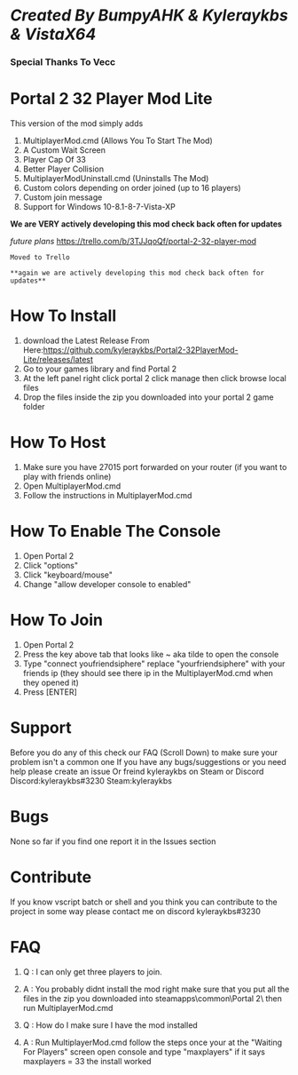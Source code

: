 # ***Created By BumpyAHK & Kyleraykbs & VistaX64***
### Special Thanks To Vecc

# Portal 2 32 Player Mod Lite

This version of the mod simply adds
1. MultiplayerMod.cmd (Allows You To Start The Mod)
2. A Custom Wait Screen
3. Player Cap Of 33
4. Better Player Collision
5. MultiplayerModUninstall.cmd (Uninstalls The Mod)
6. Custom colors depending on order joined (up to 16 players)
7. Custom join message
8. Support for Windows 10-8.1-8-7-Vista-XP

**We are VERY actively developing this mod check back often for updates**


*future plans*
https://trello.com/b/3TJJqoQf/portal-2-32-player-mod
```
Moved to Trello

**again we are actively developing this mod check back often for updates**
```

# How To Install
1. download the Latest Release From Here:https://github.com/kyleraykbs/Portal2-32PlayerMod-Lite/releases/latest
2. Go to your games library and find Portal 2
3. At the left panel right click portal 2 click manage then click browse local files
4. Drop the files inside the zip you downloaded into your portal 2 game folder
# How To Host
1. Make sure you have 27015 port forwarded on your router (if you want to play with friends online)
2. Open MultiplayerMod.cmd
3. Follow the instructions in MultiplayerMod.cmd
# How To Enable The Console
1. Open Portal 2
2. Click "options"
3. Click "keyboard/mouse"
4. Change "allow developer console to enabled"
# How To Join
1. Open Portal 2 
2. Press the key above tab that looks like ~ aka tilde to open the console
3. Type "connect youfriendsiphere" replace "yourfriendsiphere" with your friends ip (they should see there ip in the MultiplayerMod.cmd when they opened it)
4. Press [ENTER]

# Support
Before you do any of this check our FAQ (Scroll Down) to make sure your problem isn't a common one
If you have any bugs/suggestions or you need help please create an issue
Or freind kyleraykbs on Steam or Discord
Discord:kyleraykbs#3230
Steam:kyleraykbs

# Bugs
None so far if you find one report it in the Issues section

# Contribute
If you know vscript batch or shell
and you think you can contribute to the project in some way
please contact me on discord kyleraykbs#3230


# FAQ
1. Q : I can only get three players to join.
1. A : You probably didnt install the mod right make sure that you put all the files in the zip you downloaded into steamapps\common\Portal 2\ then run MultiplayerMod.cmd

2. Q : How do I make sure I have the mod installed
2. A : Run MultiplayerMod.cmd follow the steps once your at the "Waiting For Players" screen open console and type "maxplayers" if it says maxplayers = 33 the install worked
